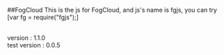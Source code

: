 ##FogCloud
	This is the js for FogCloud, and js's name is fgjs, you can try [var fg = require("fgjs");]

<!--
watchify fgjs.js -o FG-0.0.1.min.js<br/>
browserify fgjs.js -t | uglifyjs -cm >  FG-0.0.1.min.js<br/>
-->
<br/>
version : 1.1.0
<br/>
test version : 0.0.5

